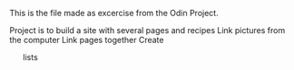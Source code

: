 This is the file made as excercise from the Odin Project.

Project is to build a site with several pages and recipes
Link pictures from the computer
Link pages together
Create <ul> lists
